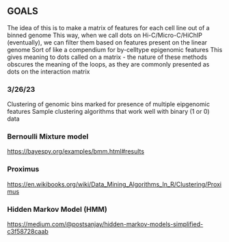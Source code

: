 ## GOALS
The idea of this is to make a matrix of features for each cell line out of a binned genome
This way, when we call dots on Hi-C/Micro-C/HiChIP (eventually), we can filter them based on features present on the linear genome
Sort of like a compendium for by-celltype epigenomic features
This gives meaning to dots called on a matrix  - the nature of these methods obscures the meaning of the loops, as they are commonly presented as dots on the interaction matrix

### 3/26/23
Clustering of genomic bins marked for presence of multiple eipgenomic features
Sample clustering algorithms that work well with binary (1 or 0) data

### Bernoulli Mixture model 
https://bayespy.org/examples/bmm.html#results

### Proximus
https://en.wikibooks.org/wiki/Data_Mining_Algorithms_In_R/Clustering/Proximus

### Hidden Markov Model (HMM)
https://medium.com/@postsanjay/hidden-markov-models-simplified-c3f58728caab
